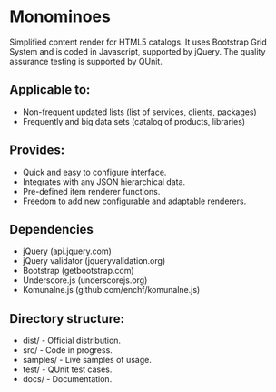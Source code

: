 # Monominoes

Simplified content render for HTML5 catalogs.
It uses Bootstrap Grid System and is coded in Javascript, supported by jQuery. 
The quality assurance testing is supported by QUnit.

## Applicable to:

* Non-frequent updated lists (list of services, clients, packages) 
* Frequently and big data sets (catalog of products, libraries)

## Provides:

* Quick and easy to configure interface.
* Integrates with any JSON hierarchical data.
* Pre-defined item renderer functions.
* Freedom to add new configurable and adaptable renderers.

## Dependencies

* jQuery (api.jquery.com)
* jQuery validator (jqueryvalidation.org)
* Bootstrap (getbootstrap.com)
* Underscore.js (underscorejs.org)
* Komunalne.js (github.com/enchf/komunalne.js)

## Directory structure:

* dist/ - Official distribution.
* src/ - Code in progress.
* samples/ - Live samples of usage.
* test/ - QUnit test cases.
* docs/ - Documentation.
